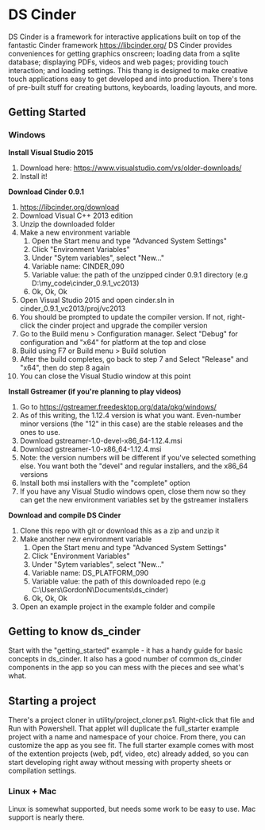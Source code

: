 # DS Cinder

DS Cinder is a framework for interactive applications built on top of the fantastic Cinder framework https://libcinder.org/  DS Cinder provides conveniences for getting graphics onscreen; loading data from a sqlite database; displaying PDFs, videos and web pages; providing touch interaction; and loading settings. This thang is designed to make creative touch applications easy to get developed and into production. There's tons of pre-built stuff for creating buttons, keyboards, loading layouts, and more. 



## Getting Started

### Windows

**Install Visual Studio 2015**

1. Download here: https://www.visualstudio.com/vs/older-downloads/
2. Install it!

**Download Cinder 0.9.1**

1. https://libcinder.org/download 
2. Download Visual C++ 2013 edition
3. Unzip the downloaded folder
4. Make a new environment variable
    1. Open the Start menu and type "Advanced System Settings"
    2. Click "Environment Variables"
    3. Under "Sytem variables", select "New..."
    4. Variable name: CINDER_090
    5. Variable value: the path of the unzipped cinder 0.9.1 directory (e.g D:\my_code\cinder_0.9.1_vc2013)
    6. Ok, Ok, Ok
5. Open Visual Studio 2015 and open cinder.sln in cinder_0.9.1_vc2013/proj/vc2013
6. You should be prompted to update the compiler version. If not, right-click the cinder project and upgrade the compiler version
7. Go to the Build menu > Configuration manager. Select "Debug" for configuration and "x64" for platform at the top and close
8. Build using F7 or Build menu > Build solution
9. After the build completes, go back to step 7 and Select "Release" and "x64", then do step 8 again
10. You can close the Visual Studio window at this point

**Install Gstreamer (if you're planning to play videos)**

1. Go to https://gstreamer.freedesktop.org/data/pkg/windows/
2. As of this writing, the 1.12.4 version is what you want. Even-number minor versions (the "12" in this case) are the stable releases and the ones to use.
3. Download gstreamer-1.0-devel-x86_64-1.12.4.msi
4. Download gstreamer-1.0-x86_64-1.12.4.msi
5. Note: the version numbers will be different if you've selected something else. You want both the "devel" and regular installers, and the x86_64 versions
6. Install both msi installers with the "complete" option
7. If you have any Visual Studio windows open, close them now so they can get the new environment variables set by the gstreamer installers

**Download and compile DS Cinder**

1. Clone this repo with git or download this as a zip and unzip it
2. Make another new environment variable
    1. Open the Start menu and type "Advanced System Settings"
    2. Click "Environment Variables"
    3. Under "Sytem variables", select "New..."
    4. Variable name: DS_PLATFORM_090
    5. Variable value: the path of this downloaded repo (e.g C:\Users\GordonN\Documents\ds_cinder)
    6. Ok, Ok, Ok
3. Open an example project in the example folder and compile
  
## Getting to know ds_cinder

Start with the "getting_started" example - it has a handy guide for basic concepts in ds_cinder. It also has a good number of common ds_cinder components in the app so you can mess with the pieces and see what's what.
  
## Starting a project

There's a project cloner in utility/project_cloner.ps1. Right-click that file and Run with Powershell. That applet will duplicate the full_starter example project with a name and namespace of your choice. From there, you can customize the app as you see fit. The full starter example comes with most of the extention projects (web, pdf, video, etc) already added, so you can start developing right away without messing with property sheets or compilation settings. 

### Linux + Mac

Linux is somewhat supported, but needs some work to be easy to use. Mac support is nearly there. 
